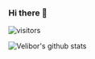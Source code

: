 ### Hi there 👋

![visitors](https://visitor-badge.glitch.me/badge?page_id=page.id)

![Velibor's github stats](https://github-readme-stats.vercel.app/api?username=velibor7)
